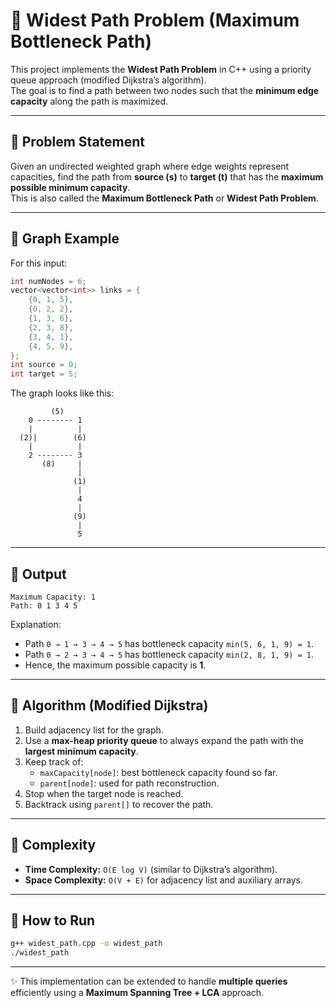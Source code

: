 # 📌 Widest Path Problem (Maximum Bottleneck Path)

This project implements the **Widest Path Problem** in C++ using a priority queue approach (modified Dijkstra’s algorithm).  
The goal is to find a path between two nodes such that the **minimum edge capacity** along the path is maximized.  

---

## 🔹 Problem Statement
Given an undirected weighted graph where edge weights represent capacities, find the path from **source (s)** to **target (t)** that has the **maximum possible minimum capacity**.  
This is also called the **Maximum Bottleneck Path** or **Widest Path Problem**.

---

## 🔹 Graph Example

For this input:

```cpp
int numNodes = 6;
vector<vector<int>> links = {
    {0, 1, 5},
    {0, 2, 2},
    {1, 3, 6},
    {2, 3, 8},
    {3, 4, 1},
    {4, 5, 9},
};
int source = 0;
int target = 5;
```

The graph looks like this:

```
         (5)
    0 -------- 1
    |          |
  (2)|        (6)
    |          |
    2 -------- 3
       (8)     |
               |
              (1)
               |
               4
               |
              (9)
               |
               5
```

---

## 🔹 Output

```
Maximum Capacity: 1
Path: 0 1 3 4 5
```

Explanation:  
- Path `0 → 1 → 3 → 4 → 5` has bottleneck capacity `min(5, 6, 1, 9) = 1`.  
- Path `0 → 2 → 3 → 4 → 5` has bottleneck capacity `min(2, 8, 1, 9) = 1`.  
- Hence, the maximum possible capacity is **1**.

---

## 🔹 Algorithm (Modified Dijkstra)

1. Build adjacency list for the graph.  
2. Use a **max-heap priority queue** to always expand the path with the **largest minimum capacity**.  
3. Keep track of:  
   - `maxCapacity[node]`: best bottleneck capacity found so far.  
   - `parent[node]`: used for path reconstruction.  
4. Stop when the target node is reached.  
5. Backtrack using `parent[]` to recover the path.  

---

## 🔹 Complexity
- **Time Complexity:** `O(E log V)` (similar to Dijkstra’s algorithm).  
- **Space Complexity:** `O(V + E)` for adjacency list and auxiliary arrays.  

---

## 🔹 How to Run
```bash
g++ widest_path.cpp -o widest_path
./widest_path
```

---

✨ This implementation can be extended to handle **multiple queries** efficiently using a **Maximum Spanning Tree + LCA** approach.

